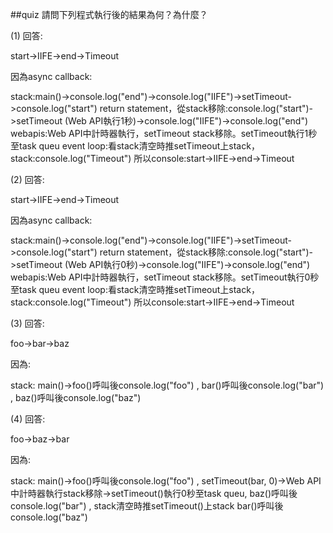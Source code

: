 ##quiz
請問下列程式執行後的結果為何？為什麼？

(1) 
回答:

start->IIFE->end->Timeout

因為async callback:

stack:main()->console.log("end")->console.log("IIFE")->setTimeout->console.log("start")
return statement，從stack移除:console.log("start")->setTimeout (Web API執行1秒)->console.log("IIFE")->console.log("end")
webapis:Web API中計時器執行，setTimeout stack移除。setTimeout執行1秒至task queu
event loop:看stack清空時推setTimeout上stack，stack:console.log("Timeout")
所以console:start->IIFE->end->Timeout

(2) 
回答:

start->IIFE->end->Timeout

因為async callback:

stack:main()->console.log("end")->console.log("IIFE")->setTimeout->console.log("start")
return statement，從stack移除:console.log("start")->setTimeout (Web API執行0秒)->console.log("IIFE")->console.log("end")
webapis:Web API中計時器執行，setTimeout stack移除。setTimeout執行0秒至task queu
event loop:看stack清空時推setTimeout上stack，stack:console.log("Timeout")
所以console:start->IIFE->end->Timeout

(3) 
回答:

foo->bar->baz

因為:

stack:
main()->foo()呼叫後console.log("foo") ,
bar()呼叫後console.log("bar") ,
baz()呼叫後console.log("baz")

(4) 
回答:

foo->baz->bar

因為:

stack:
main()->foo()呼叫後console.log("foo") ,
setTimeout(bar, 0)->Web API中計時器執行stack移除->setTimeout()執行0秒至task queu,
baz()呼叫後console.log("bar") ,
stack清空時推setTimeout()上stack
bar()呼叫後console.log("baz")
